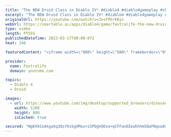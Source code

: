 ```yaml
---
title: "The NEW Druid Class in Diablo IV! #diablo4 #diablo4gameplay #shorts"
excerpt: "The NEW Druid Class in Diablo IV! #diablo4 #diablo4gameplay #shorts Don't forget to like the video and subscribe to our channel ..."
originalUrl: https://youtube.com/watch?v=JvsFPbrKKys
webUrl: https://smartable.ai/apps/diablo4/game/fextralife-the-new-druid-class-in-diablo-iv-diablo4-diablo4gameplay-shorts/
type: video
length: PT55S
publishedDateTime: 2023-03-17T00:00:07Z
heat: 246

featuredContent: "<iframe width=\"800\" height=\"500\" frameborder=\"0\" src=\"https://www.youtube.com/embed/JvsFPbrKKys\" allow=\"accelerometer; autoplay; encrypted-media; gyroscope; picture-in-picture\" allowfullscreen></iframe>"

provider:
  name: Fextralife
  domain: youtube.com

topics:
  - Diablo 4
  - Druid

images:
  - url: https://www.youtube.com/img/desktop/supported_browsers/dinosaur.png
    width: 1200
    height: 800
    isCached: true

secured: "NgKXkG1AkgaXq3QsYXskgVMoz+iSPOgVQOvo+qCFFanDZewhhhm5QaFNqvw8XczOjTH0O6A6FwKdWdiAnBUDj1+CjsD4RMHXNrC3kQqRrCb0hgEF5bKdyLRfdKxAGzHT5HYBIZRJ0aVNRdxMqvhA/D5F7QVLPh8xoyRZLMwx5P0YpYOKKb1ABcHkWr8GHqHMhXzJjCa/Yr86NGOM46zDEip1gGFZ9g91xaA2uMcZ+tKc5cY9JL1iPuBpxlPyjC0VmQIStilj/nI0MOLcpVNndH6DC76VQPP/kuiCw8kcbTWTAF4KbbtddAaw+s9KhaAUD1Fd80llDaZi2XwkAEzM1D5SYJs5eWraNlqhLYs/DK0X338jRlZMEvGfOOoHtuN+il/1IxUtRt0oEo4EuaaE6QpkNrCFSLuIDLZ5cvrAGyo=;2XpUNdmGYE7uWYnka7GBjw=="
---
```


